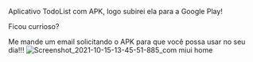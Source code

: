 Aplicativo TodoList com APK, logo subirei ela para a Google Play!

Ficou currioso?

Me mande um email solicitando o APK para que você possa usar no seu dia!!!
![Screenshot_2021-10-15-13-45-51-885_com miui home](https://user-images.githubusercontent.com/80647040/137524070-6e6d7c67-a03c-4a37-9572-d336550f8ca8.jpg)
